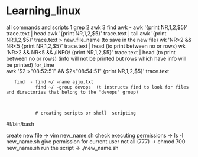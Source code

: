 # Learning_linux
all commands and scripts
1 grep
2 awk
3 find
awk - awk '{print NR,$1,$2,$5}' trace.text | head
      awk '{print NR,$1,$2,$5}' trace.text | tail
      awk '{print NR,$1,$2,$5}' trace.text > new_file_name (to save in the new file)
      wk  'NR>2 && NR<5 {print NR,$1,$2,$5}' trace.text | head (to print between no or rows)
      wk  'NR>2 && NR<5 && /INFO/ {print NR,$1,$2,$5}' trace.text | head (to print between no or rows)  (info will not be printed but rows which have info will be printed)
for_time       
       awk '$2 >"08:52:51" && $2<"08:54:51" {print NR,$1,$2,$5}' trace.text


       find  - find ~/ -name ajju.txt
               find ~/ -group devops  (t instructs find to look for files and directories that belong to the "devops" group)



               # creating scripts or shell  scripting
#!/bin/bash
               
create new file                                -> vim new_name.sh
check executing permissions                    -> ls -l new_name.sh
give permission for current user not all (777) -> chmod 700 new_name.sh
run the script                                 -> ./new_name.sh
